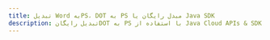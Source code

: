 ---title: تبدیل Word بهPS، DOT به PS مبدل رایگان یا Java SDKdescription: تبدیل رایگانDOT به PS با استفاده از Java Cloud APIs & SDK. همچنین اسناد Microsoft Word و OpenOffice را در Cloud ایجاد، ویرایش و رندر کنید.---
